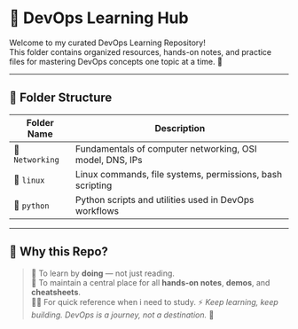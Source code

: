# 🚀 DevOps Learning Hub

Welcome to my curated DevOps Learning Repository!  
This folder contains organized resources, hands-on notes, and practice files for mastering DevOps concepts one topic at a time. 🌱

---

## 📂 Folder Structure

| Folder Name          | Description                                      |
|----------------------|--------------------------------------------------|
| 📁 `Networking`       | Fundamentals of computer networking, OSI model, DNS, IPs |
| 📁 `linux`            | Linux commands, file systems, permissions, bash scripting |
| 📁 `python`           | Python scripts and utilities used in DevOps workflows |

---

## 📌 Why this Repo?

> 🧠 To learn by **doing** — not just reading.  
> 🧰 To maintain a central place for all **hands-on notes**, **demos**, and **cheatsheets**.  
> 🧑‍💻 For quick reference when i need to study.
> ⚡ *Keep learning, keep building. DevOps is a journey, not a destination.* 🌊
